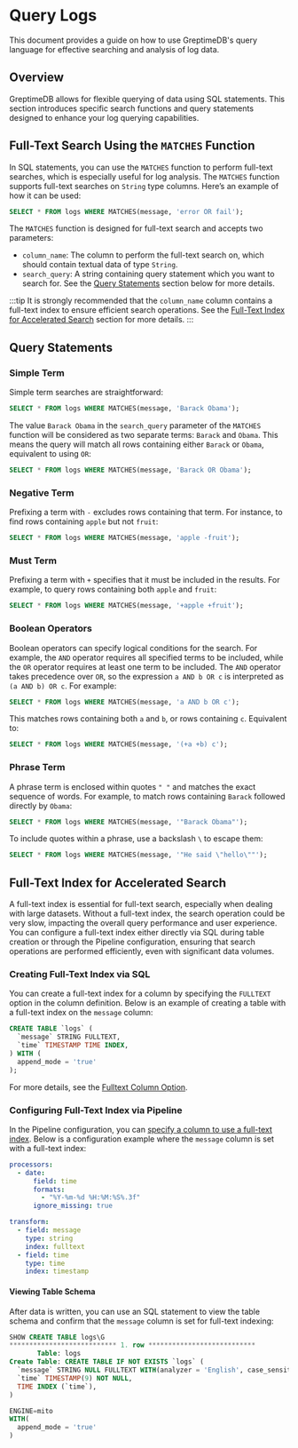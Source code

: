 # Query Logs

This document provides a guide on how to use GreptimeDB's query language for effective searching and analysis of log data.

## Overview

GreptimeDB allows for flexible querying of data using SQL statements. This section introduces specific search functions and query statements designed to enhance your log querying capabilities.

## Full-Text Search Using the `MATCHES` Function

In SQL statements, you can use the `MATCHES` function to perform full-text searches, which is especially useful for log analysis. The `MATCHES` function supports full-text searches on `String` type columns. Here’s an example of how it can be used:

```sql
SELECT * FROM logs WHERE MATCHES(message, 'error OR fail');
```

The `MATCHES` function is designed for full-text search and accepts two parameters:

- `column_name`: The column to perform the full-text search on, which should contain textual data of type `String`.
- `search_query`: A string containing query statement which you want to search for. See the [Query Statements](#query-statements) section below for more details.

:::tip
It is strongly recommended that the `column_name` column contains a full-text index to ensure efficient search operations. See the [Full-Text Index for Accelerated Search](#full-text-index-for-accelerated-search) section for more details.
:::

## Query Statements

### Simple Term

Simple term searches are straightforward:

```sql
SELECT * FROM logs WHERE MATCHES(message, 'Barack Obama');
```

The value `Barack Obama` in the `search_query` parameter of the `MATCHES` function will be considered as two separate terms: `Barack` and `Obama`. This means the query will match all rows containing either `Barack` or `Obama`, equivalent to using `OR`:

```sql
SELECT * FROM logs WHERE MATCHES(message, 'Barack OR Obama');
```

### Negative Term

Prefixing a term with `-` excludes rows containing that term. For instance, to find rows containing `apple` but not `fruit`:

```sql
SELECT * FROM logs WHERE MATCHES(message, 'apple -fruit');
```

### Must Term

Prefixing a term with `+` specifies that it must be included in the results. For example, to query rows containing both `apple` and `fruit`:

```sql
SELECT * FROM logs WHERE MATCHES(message, '+apple +fruit');
```

### Boolean Operators

Boolean operators can specify logical conditions for the search. For example, the `AND` operator requires all specified terms to be included, while the `OR` operator requires at least one term to be included. The `AND` operator takes precedence over `OR`, so the expression `a AND b OR c` is interpreted as `(a AND b) OR c`. For example:

```sql
SELECT * FROM logs WHERE MATCHES(message, 'a AND b OR c');
```

This matches rows containing both `a` and `b`, or rows containing `c`. Equivalent to:

```sql
SELECT * FROM logs WHERE MATCHES(message, '(+a +b) c');
```

### Phrase Term

A phrase term is enclosed within quotes `" "` and matches the exact sequence of words. For example, to match rows containing `Barack` followed directly by `Obama`:

```sql
SELECT * FROM logs WHERE MATCHES(message, '"Barack Obama"');
```

To include quotes within a phrase, use a backslash `\` to escape them:

```sql
SELECT * FROM logs WHERE MATCHES(message, '"He said \"hello\""');
```

## Full-Text Index for Accelerated Search

A full-text index is essential for full-text search, especially when dealing with large datasets. Without a full-text index, the search operation could be very slow, impacting the overall query performance and user experience. You can configure a full-text index either directly via SQL during table creation or through the Pipeline configuration, ensuring that search operations are performed efficiently, even with significant data volumes.

### Creating Full-Text Index via SQL

You can create a full-text index for a column by specifying the `FULLTEXT` option in the column definition. Below is an example of creating a table with a full-text index on the `message` column:

```sql
CREATE TABLE `logs` (
  `message` STRING FULLTEXT,
  `time` TIMESTAMP TIME INDEX,
) WITH (
  append_mode = 'true'
);
```

For more details, see the [Fulltext Column Option](/reference/sql/create#fulltext-column-option).

### Configuring Full-Text Index via Pipeline

In the Pipeline configuration, you can [specify a column to use a full-text index](./pipeline-config.md#the-index-field). Below is a configuration example where the `message` column is set with a full-text index:

```yaml
processors:
  - date:
      field: time
      formats:
        - "%Y-%m-%d %H:%M:%S%.3f"
      ignore_missing: true

transform:
  - field: message
    type: string
    index: fulltext
  - field: time
    type: time
    index: timestamp
```

#### Viewing Table Schema

After data is written, you can use an SQL statement to view the table schema and confirm that the `message` column is set for full-text indexing:

```sql
SHOW CREATE TABLE logs\G
*************************** 1. row ***************************
       Table: logs
Create Table: CREATE TABLE IF NOT EXISTS `logs` (
  `message` STRING NULL FULLTEXT WITH(analyzer = 'English', case_sensitive = 'false'),
  `time` TIMESTAMP(9) NOT NULL,
  TIME INDEX (`time`),
)

ENGINE=mito
WITH(
  append_mode = 'true'
)
```
